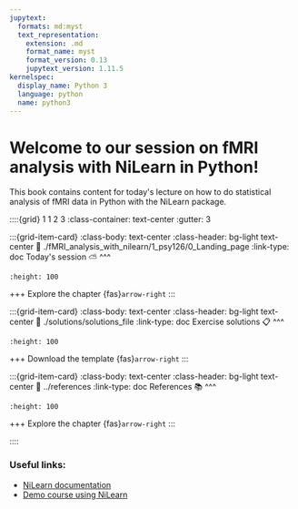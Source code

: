 ```yaml
---
jupytext:
  formats: md:myst
  text_representation:
    extension: .md
    format_name: myst
    format_version: 0.13
    jupytext_version: 1.11.5
kernelspec:
  display_name: Python 3
  language: python
  name: python3
---
```


# Welcome to our session on fMRI analysis with NiLearn in Python!

This book contains content for today's lecture on how to do statistical analysis of fMRI data in Python with the NiLearn package.


::::{grid} 1 1 2 3
:class-container: text-center
:gutter: 3

:::{grid-item-card}
:class-body: text-center
:class-header: bg-light text-center
:link: ./fMRI_analysis_with_nilearn/1_psy126/0_Landing_page
:link-type: doc
Today's session ⛅️
^^^
```{image} https://encrypted-tbn0.gstatic.com/images?q=tbn:ANd9GcS9E5HZlsBUfIyQdZy53DBNd5c9aIxECWdFww&s
:height: 100
```
+++
Explore the chapter {fas}`arrow-right`
:::

:::{grid-item-card}
:class-body: text-center
:class-header: bg-light text-center
:link: ./solutions/solutions_file
:link-type: doc
Exercise solutions 📋
^^^
```{image}  ../logo_template.png
:height: 100
```
+++
Download the template {fas}`arrow-right`
:::

:::{grid-item-card}
:class-body: text-center
:class-header: bg-light text-center
:link: ../references
:link-type: doc
References 📚
^^^
```{image} https://thumbs.dreamstime.com/b/statistics-linear-icon-modern-outline-logo-concept-o-white-background-business-analytics-collection-suitable-use-133515482.jpg
:height: 100
```
+++
Explore the chapter {fas}`arrow-right`
:::

::::

### Useful links:
- [NiLearn documentation](https://nilearn.github.io/)
- [Demo course using NiLearn](https://lukas-snoek.com/NI-edu/)


